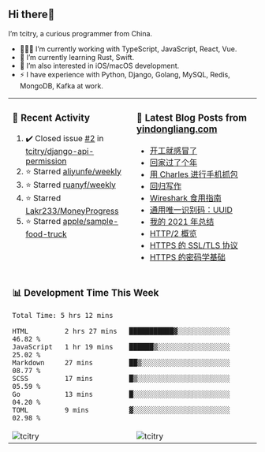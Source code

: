 ## Hi there👋

I’m tcitry, a curious programmer from China.

- 👨🏻‍💻 I’m currently working with TypeScript, JavaScript, React, Vue.
- 🌱 I’m currently learning Rust, Swift.
- 🔭 I’m also interested in iOS/macOS development.
- ⚡ I have experience with Python, Django, Golang, MySQL, Redis, MongoDB, Kafka at work.

<table>
<tr>
<td valign="top">

### 🚀 Recent Activity

<!--RECENT_ACTIVITY:start-->
1. ✔️ Closed issue [#2](https://github.com/tcitry/django-api-permission/issues/2) in [tcitry/django-api-permission](https://github.com/tcitry/django-api-permission)
2. ⭐ Starred [aliyunfe/weekly](https://github.com/aliyunfe/weekly)
3. ⭐ Starred [ruanyf/weekly](https://github.com/ruanyf/weekly)
4. ⭐ Starred [Lakr233/MoneyProgress](https://github.com/Lakr233/MoneyProgress)
5. ⭐ Starred [apple/sample-food-truck](https://github.com/apple/sample-food-truck)
<!--RECENT_ACTIVITY:end-->

</td>
<td valign="top">

### 📝 Latest Blog Posts from [yindongliang.com](https://yindongliang.com)

<!-- BLOG-POST-LIST:START -->
- [开工就感冒了](https://yindongliang.com/posts/catch-a-cold-when-start-work/)
- [回家过了个年](https://yindongliang.com/posts/this-year-go-home/)
- [用 Charles 进行手机抓包](https://yindongliang.com/posts/use-charles-capture-package-on-mobile/)
- [回归写作](https://yindongliang.com/posts/back-to-writing/)
- [Wireshark 食用指南](https://yindongliang.com/posts/wireshark-usage/)
- [通用唯一识别码：UUID](https://yindongliang.com/posts/intro-uuid/)
- [我的 2021 年总结](https://yindongliang.com/posts/review-2021/)
- [HTTP/2 概览](https://yindongliang.com/posts/http2-101/)
- [HTTPS 的 SSL/TLS 协议](https://yindongliang.com/posts/https-ssl-tls-protocol/)
- [HTTPS 的密码学基础](https://yindongliang.com/posts/https-algorithems/)
<!-- BLOG-POST-LIST:END -->

</td>
</tr>
<tr>
<td colspan="2">

### 📊 Development Time This Week

<!--START_SECTION:waka-->

```text
Total Time: 5 hrs 12 mins

HTML         2 hrs 27 mins   ███████████▓░░░░░░░░░░░░░   46.82 %
JavaScript   1 hr 19 mins    ██████▒░░░░░░░░░░░░░░░░░░   25.02 %
Markdown     27 mins         ██▒░░░░░░░░░░░░░░░░░░░░░░   08.77 %
SCSS         17 mins         █▒░░░░░░░░░░░░░░░░░░░░░░░   05.59 %
Go           13 mins         █░░░░░░░░░░░░░░░░░░░░░░░░   04.20 %
TOML         9 mins          ▓░░░░░░░░░░░░░░░░░░░░░░░░   02.98 %
```

<!--END_SECTION:waka-->

</td>
</tr>

<tr>
<td width="50%"><img align="center" src="https://github-readme-stats.vercel.app/api?username=tcitry&show_icons=true&locale=en" alt="tcitry" /></td>
<td width="50%"><img align="center" src="https://github-readme-streak-stats.herokuapp.com/?user=tcitry&" alt="tcitry" /></td>
</tr>
</table>
